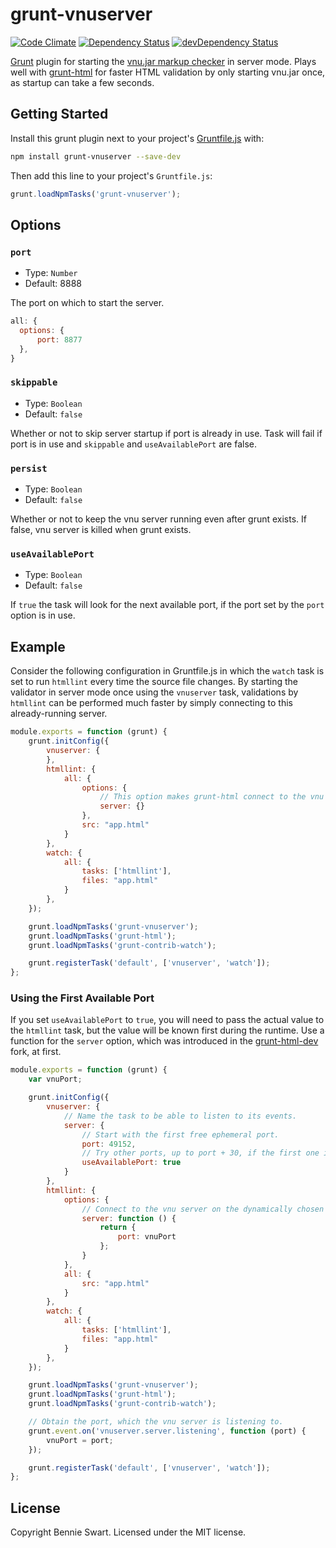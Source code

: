 # grunt-vnuserver

[![Code Climate](https://img.shields.io/codeclimate/github/bennieswart/grunt-vnuserver.svg)](https://codeclimate.com/github/bennieswart/grunt-vnuserver)
[![Dependency Status](https://img.shields.io/david/bennieswart/grunt-vnuserver.svg)](https://david-dm.org/bennieswart/grunt-vnuserver)
[![devDependency Status](https://img.shields.io/david/dev/bennieswart/grunt-vnuserver.svg)](https://david-dm.org/bennieswart/grunt-vnuserver#info=devDependencies)

[Grunt][grunt] plugin for starting the [vnu.jar markup checker][vnujar] in server mode.
Plays well with [grunt-html][grunt-html] for faster HTML validation by only starting vnu.jar once, as startup can take a few seconds.

## Getting Started

Install this grunt plugin next to your project's [Gruntfile.js][getting_started] with:

```bash
npm install grunt-vnuserver --save-dev
```

Then add this line to your project's `Gruntfile.js`:

```js
grunt.loadNpmTasks('grunt-vnuserver');
```

## Options

### `port`

* Type: `Number`
* Default: 8888

The port on which to start the server.

```js
all: {
  options: {
      port: 8877
  },
}
```

### `skippable`

* Type: `Boolean`
* Default: `false`

Whether or not to skip server startup if port is already in use.
Task will fail if port is in use and `skippable` and `useAvailablePort` are false.

### `persist`

* Type: `Boolean`
* Default: `false`

Whether or not to keep the vnu server running even after grunt exists.
If false, vnu server is killed when grunt exists.

### `useAvailablePort`

* Type: `Boolean`
* Default: `false`

If `true` the task will look for the next available port, if the port
set by the `port` option is in use.

## Example

Consider the following configuration in Gruntfile.js in which the `watch` task is set to run `htmllint` every time the source file changes.
By starting the validator in server mode once using the `vnuserver` task, validations by `htmllint` can be performed much faster by simply connecting to this already-running server.

```js
module.exports = function (grunt) {
    grunt.initConfig({
        vnuserver: {
        },
        htmllint: {
            all: {
                options: {
                    // This option makes grunt-html connect to the vnu server instance.
                    server: {}
                },
                src: "app.html"
            }
        },
        watch: {
            all: {
                tasks: ['htmllint'],
                files: "app.html"
            }
        },
    });

    grunt.loadNpmTasks('grunt-vnuserver');
    grunt.loadNpmTasks('grunt-html');
    grunt.loadNpmTasks('grunt-contrib-watch');

    grunt.registerTask('default', ['vnuserver', 'watch']);
};
```

### Using the First Available Port

If you set `useAvailablePort` to `true`, you will need to pass the actual value to the `htmllint`
task, but the value will be known first during the runtime. Use a function for the `server`
option, which was introduced in the [grunt-html-dev] fork, at first.

```js
module.exports = function (grunt) {
    var vnuPort;

    grunt.initConfig({
        vnuserver: {
            // Name the task to be able to listen to its events.
            server: {
                // Start with the first free ephemeral port.
                port: 49152,
                // Try other ports, up to port + 30, if the first one is not free.
                useAvailablePort: true
            }
        },
        htmllint: {
            options: {
                // Connect to the vnu server on the dynamically chosen  port.
                server: function () {
                    return {
                        port: vnuPort
                    };
                }
            },
            all: {
                src: "app.html"
            }
        },
        watch: {
            all: {
                tasks: ['htmllint'],
                files: "app.html"
            }
        },
    });

    grunt.loadNpmTasks('grunt-vnuserver');
    grunt.loadNpmTasks('grunt-html');
    grunt.loadNpmTasks('grunt-contrib-watch');

    // Obtain the port, which the vnu server is listening to.
    grunt.event.on('vnuserver.server.listening', function (port) {
        vnuPort = port;
    });

    grunt.registerTask('default', ['vnuserver', 'watch']);
};
```

## License

Copyright Bennie Swart.
Licensed under the MIT license.

[grunt]: http://gruntjs.com/
[grunt-html]: https://github.com/jzaefferer/grunt-html
[getting_started]: http://gruntjs.com/getting-started
[vnujar]: https://validator.github.io/validator/
[grunt-html-dev]: https://github.com/prantlf/grunt-html-dev
